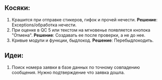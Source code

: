 ## Косяки:
1. Крашится при отправке стикеров, гифок и прочей нечести. **Решение**: Exceptions/обработка нечести.
2. При оценке в QC 5 или текстом на мгновенье появляется кнопока "Отмена". **Решение**: Создавать ее после проверки, а не до нее.
3. Кривые модули и функции, быдлокод. **Решение**: Перебыдлокодить.

## Идеи:
1. Поиск номера заявки в базе данных по точному совпадению сообщения. Нужно подтверждение что заявка дошла.
